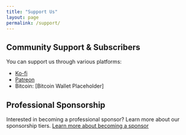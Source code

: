 ```yaml
---
title: "Support Us"
layout: page
permalink: /support/
---
```

## Community Support & Subscribers

You can support us through various platforms:
- [Ko-fi](https://ko-fi.com/unixwzrd)
- [Patreon](https://patreon.com/unixwzrd)
- Bitcoin: [Bitcoin Wallet Placeholder]

## Professional Sponsorship

Interested in becoming a professional sponsor? Learn more about our sponsorship tiers.
[Learn more about becoming a sponsor](/sponsorship/professional-sponsors/)
